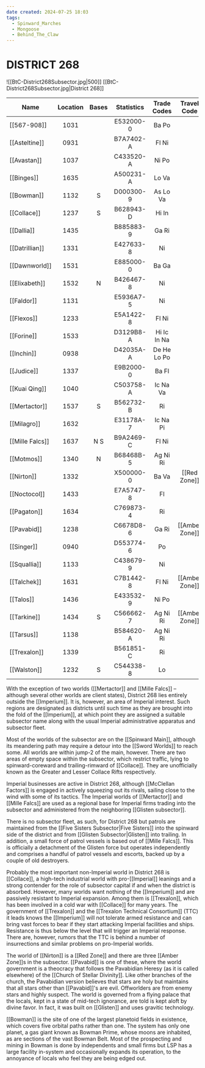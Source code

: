 ```yaml
---
date created: 2024-07-25 18:03
tags:
  - Spinward_Marches
  - Mongoose
  - Behind_The_Claw
---
```

# DISTRICT 268 

![[BtC-District268Subsector.jpg|500]]
[[BtC-District268Subsector.jpg|District 268]]

| Name            | Location | Bases | Statistics | Trade Codes |  Travel Code   |  Allegiance  | Gas Giants |
| --------------- | :------: | :---: | :--------: | :---------: | :------------: | :----------: | :--------: |
| [[567-908]]     |   1031   |       | E532000-0  |    Ba Po    |                |              |            |
| [[Asteltine]]   |   0931   |       | B7A7402-A  |    Fl Ni    |                |              |            |
| [[Avastan]]     |   1037   |       | C433520-A  |    Ni Po    |                |              |     G      |
| [[Binges]]      |   1635   |       | A500231-A  |    Lo Va    |                |              |            |
| [[Bowman]]      |   1132   |   S   | D000300-9  |  As Lo Va   |                |              |     G      |
| [[Collace]]     |   1237   |   S   | B628943-D  |    Hi In    |                |              |     G      |
| [[Dallia]]      |   1435   |       | B885883-9  |    Ga Ri    |                |              |            |
| [[Datrillian]]  |   1331   |       | E427633-8  |     Ni      |                |              |     G      |
| [[Dawnworld]]   |   1531   |       | E885000-0  |    Ba Ga    |                |              |     G      |
| [[Elixabeth]]   |   1532   |   N   | B426467-8  |     Ni      |                |              |     G      |
| [[Faldor]]      |   1131   |       | E5936A7-5  |     Ni      |                |              |            |
| [[Flexos]]      |   1233   |       | E5A1422-8  |    Fl Ni    |                |              |            |
| [[Forine]]      |   1533   |       | D3129B8-A  | Hi Ic In Na |                |              |            |
| [[Inchin]]      |   0938   |       | D42035A-A  | De He Lo Po |                |              |     G      |
| [[Judice]]      |   1337   |       | E9B2000-0  |    Ba Fl    |                |              |     G      |
| [[Kuai Qing]]   |   1040   |       | C503758-A  |  Ic Na Va   |                |              |            |
| [[Mertactor]]   |   1537   |   S   | B562732-B  |     Ri      |                | [[Imperium]] |            |
| [[Milagro]]     |   1632   |       | E31178A-7  |  Ic Na Pi   |                |              |            |
| [[Mille Falcs]] |   1637   |  N S  | B9A2469-C  |    Fl Ni    |                | [[Imperium]] |     G      |
| [[Motmos]]      |   1340   |   N   | B68468B-5  |  Ag Ni Ri   |                |              |            |
| [[Nirton]]      |   1332   |       | X500000-0  |    Ba Va    |  [[Red Zone]]  |              |     G      |
| [[Noctocol]]    |   1433   |       | E7A5747-8  |     Fl      |                |              |     G      |
| [[Pagaton]]     |   1634   |       | C769873-4  |     Ri      |                |              |     G      |
| [[Pavabid]]     |   1238   |       | C6678D8-6  |    Ga Ri    | [[Amber Zone]] |              |     G      |
| [[Singer]]      |   0940   |       | D553774-6  |     Po      |                |              |     G      |
| [[Squallia]]    |   1133   |       | C438679-9  |     Ni      |                |              |            |
| [[Talchek]]     |   1631   |       | C7B1442-8  |    Fl Ni    | [[Amber Zone]] |              |     G      |
| [[Talos]]       |   1436   |       | E433532-9  |    Ni Po    |                |              |            |
| [[Tarkine]]     |   1434   |   S   | C566662-7  |  Ag Ni Ri   | [[Amber Zone]] | [[Imperium]] |            |
| [[Tarsus]]      |   1138   |       | B584620-A  |  Ag Ni Ri   |                | [[Imperium]] |     G      |
| [[Trexalon]]    |   1339   |       | B561851-C  |     Ri      |                |              |     G      |
| [[Walston]]     |   1232   |   S   | C544338-8  |     Lo      |                | [[Imperium]] |     G      |

With the exception of two worlds ([[Mertactor]] and [[Mille Falcs]] – although several other worlds are client states), District 268 lies entirely outside the [[Imperium]]. It is, however, an area of Imperial interest. Such regions are designated as districts until such time as they are brought into the fold of the [[Imperium]], at which point they are assigned a suitable subsector name along with the usual Imperial administrative apparatus and subsector fleet.

Most of the worlds of the subsector are on the [[Spinward Main]], although its meandering path may require a detour into the [[Sword Worlds]] to reach some. All worlds are within jump-2 of the main, however. There are two areas of empty space within the subsector, which restrict traffic, lying to spinward-coreward and trailing-rimward of [[Collace]]. They are unofficially known as the Greater and Lesser Collace Rifts respectively.

Imperial businesses are active in District 268, although [[McClellan Factors]] is engaged in actively squeezing out its rivals, sailing close to the wind with some of its tactics. The Imperial worlds of [[Mertactor]] and [[Mille Falcs]] are used as a regional base for Imperial firms trading into the subsector and administered from the neighboring [[Glisten subsector]].

There is no subsector fleet, as such, for District 268 but patrols are maintained from the [[Five Sisters Subsector|Five Sisters]] into the spinward side of the district and from [[Glisten Subsector|Glisten]] into trailing. In addition, a small force of patrol vessels is based out of [[Mille Falcs]]. This is officially a detachment of the Glisten force but operates independently and comprises a handful of patrol vessels and escorts, backed up by a couple of old destroyers.

Probably the most important non-Imperial world in District 268 is [[Collace]], a high-tech industrial world with pro-[[Imperial]] leanings and a strong contender for the role of subsector capital if and when the district is absorbed. However, many worlds want nothing of the [[Imperium]] and are passively resistant to Imperial expansion. Among them is [[Trexalon]], which has been involved in a cold war with [[Collace]] for many years. The government of [[Trexalon]] and the [[Trexalon Technical Consortium]] (TTC) it leads knows the [[Imperium]] will not tolerate armed resistance and can bring vast forces to bear if they start attacking Imperial facilities and ships.  Resistance is thus below the level that will trigger an Imperial response. There are, however, rumors that the TTC is behind a number of insurrections and similar problems on pro-Imperial worlds.

The world of [[Nirton]] is a [[Red Zone]] and there are three [[Amber Zone]]s in the subsector. [[Pavabid]] is one of these, where the world government is a theocracy that follows the Pavabidian Heresy (as it is called elsewhere) of the [[Church of Stellar Divinity]]. Like other branches of the church, the Pavabidian version believes that stars are holy but maintains that all stars other than [[Pavabid]]'s are evil. Offworlders are from enemy stars and highly suspect. The world is governed from a flying palace that the locals, kept in a state of mid-tech ignorance, are told is kept aloft by divine favor. In fact, it was built on [[Glisten]] and uses gravitic technology.

[[Bowman]] is the site of one of the largest planetoid fields in existence, which covers five orbital paths rather than one. The system has only one planet, a gas giant known as Bowman Prime, whose moons are inhabited, as are sections of the vast Bowman Belt. Most of the prospecting and mining in Bowman is done by independents and small firms but LSP has a large facility in-system and occasionally expands its operation, to the annoyance of locals who feel they are being edged out.